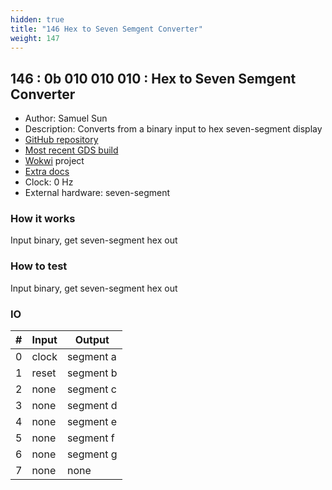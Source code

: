 ```yaml
---
hidden: true
title: "146 Hex to Seven Semgent Converter"
weight: 147
---
```


## 146 : 0b 010 010 010 : Hex to Seven Semgent Converter

* Author: Samuel Sun
* Description: Converts from a binary input to hex seven-segment display
* [GitHub repository](https://github.com/cmu-stuco-98154/f22-tt02-qilins)
* [Most recent GDS build](https://github.com/cmu-stuco-98154/f22-tt02-qilins/actions/runs/3600158864)
* [Wokwi](https://wokwi.com/projects/349519263900369490) project
* [Extra docs]()
* Clock: 0 Hz
* External hardware: seven-segment



### How it works

Input binary, get seven-segment hex out

### How to test

Input binary, get seven-segment hex out

### IO

| # | Input        | Output       |
|---|--------------|--------------|
| 0 | clock  | segment a |
| 1 | reset  | segment b |
| 2 | none  | segment c |
| 3 | none  | segment d |
| 4 | none  | segment e |
| 5 | none  | segment f |
| 6 | none  | segment g |
| 7 | none  | none |
